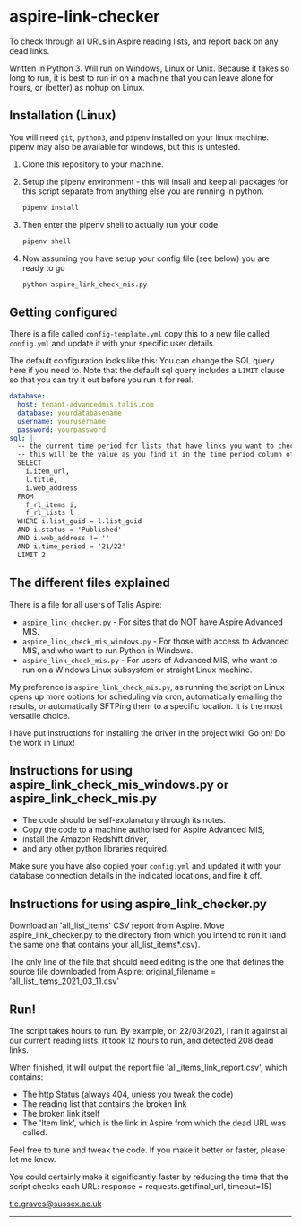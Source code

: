 # aspire-link-checker
To check through all URLs in Aspire reading lists, and report back on any dead links.

Written in Python 3. Will run on Windows, Linux or Unix.
Because it takes so long to run, it is best to run in on a machine that you can leave alone for hours, or (better) as nohup on Linux. 

## Installation (Linux)

You will need `git`, `python3`, and `pipenv` installed on your linux machine. 
pipenv may also be available for windows, but this is untested. 

1. Clone this repository to your machine.
2. Setup the pipenv environment - this will insall and keep all packages for this script separate from anything else you are running in python.

   ```bash
   pipenv install
   ```
   
3. Then enter the pipenv shell to actually run your code.

   ```bash
   pipenv shell
   ```

4. Now assuming you have setup your config file (see below) you are ready to go

   ```bash
   python aspire_link_check_mis.py
   ```

## Getting configured

There is a file called `config-template.yml` copy this to a new file called `config.yml` and update it with your 
specific user details.

The default configuration looks like this: You can change the SQL query here if you need to. 
Note that the default sql query includes a `LIMIT` clause so that you can try it out before you run it for real.

```yml
database:
  host: tenant-advancedmis.talis.com
  database: yourdatabasename
  username: yourusername
  password: yourpassword
sql: |
  -- the current time period for lists that have links you want to check
  -- this will be the value as you find it in the time period column of the all list items report
  SELECT
    i.item_url,
    l.title,
    i.web_address
  FROM
    f_rl_items i,
    f_rl_lists l
  WHERE i.list_guid = l.list_guid
  AND i.status = 'Published'
  AND i.web_address != ''
  AND i.time_period = '21/22'
  LIMIT 2
```

## The different files explained
There is a file for all users of Talis Aspire:

- `aspire_link_checker.py` - For sites that do NOT have Aspire Advanced MIS.
- `aspire_link_check_mis_windows.py` - For those with access to Advanced MIS, and who want to run Python in Windows.
- `aspire_link_check_mis.py` - For users of Advanced MIS, who want to run on a Windows Linux subsystem or straight Linux machine.

My preference is `aspire_link_check_mis.py`, as running the script on Linux opens up more options for scheduling via cron,
automatically emailing the results, or automatically SFTPing them to a specific location. It is the most versatile choice.

I have put instructions for installing the driver in the project wiki. Go on! Do the work in Linux!

## Instructions for using aspire_link_check_mis_windows.py or aspire_link_check_mis.py

- The code should be self-explanatory through its notes.
- Copy the code to a machine authorised for Aspire Advanced MIS,
- install the Amazon Redshift driver, 
- and any other python libraries required.

Make sure you have also copied your `config.yml` and updated it with your database connection details in the indicated locations, and fire it off.

## Instructions for using aspire_link_checker.py
Download an 'all_list_items' CSV report from Aspire.
Move aspire_link_checker.py to the directory from which you intend to run it (and the same one that contains your all_list_items*.csv).

The only line of the file that should need editing is the one that defines the source file downloaded from Aspire:
  original_filename = 'all_list_items_2021_03_11.csv'

## Run!

The script takes hours to run. By example, on 22/03/2021, I ran it against all our current reading lists. It took 12 hours to run, and detected 208 dead links.

When finished, it will output the report file 'all_items_link_report.csv', which contains:
- The http Status (always 404, unless you tweak the code)
- The reading list that contains the broken link
- The broken link itself
- The 'Item link', which is the link in Aspire from which the dead URL was called.

Feel free to tune and tweak the code. If you make it better or faster, please let me know.

You could certainly make it significantly faster by reducing the time that the script checks each URL:
  response = requests.get(final_url, timeout=15)

t.c.graves@sussex.ac.uk 

****
